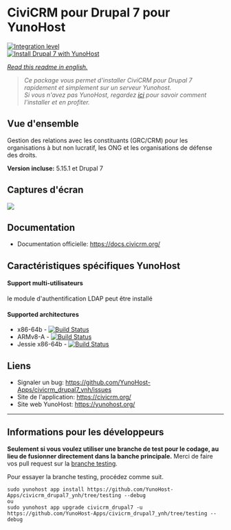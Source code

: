 # CiviCRM pour Drupal 7 pour YunoHost

[![Integration level](https://dash.yunohost.org/integration/civicrm_drupal7.svg)](https://dash.yunohost.org/appci/app/civicrm_drupal7)  
[![Install Drupal 7 with YunoHost](https://install-app.yunohost.org/install-with-yunohost.png)](https://install-app.yunohost.org/?app=civicrm_drupal7)

*[Read this readme in english.](./README.md)* 

> *Ce package vous permet d'installer CiviCRM pour Drupal 7 rapidement et simplement sur un serveur Yunohost.  
Si vous n'avez pas YunoHost, regardez [ici](https://yunohost.org/#/install) pour savoir comment l'installer et en profiter.*

## Vue d'ensemble
Gestion des relations avec les constituants (GRC/CRM) pour les organisations à but non lucratif, les ONG et les organisations de défense des droits.

**Version incluse:** 5.15.1 et Drupal 7

## Captures d'écran

![](https://skvare.com/sites/skvare.com/files/civicrm-contact-record-skvare.png)

## Documentation

 * Documentation officielle: https://docs.civicrm.org/

## Caractéristiques spécifiques YunoHost

#### Support multi-utilisateurs

le module d'authentification LDAP peut être installé

#### Supported architectures

* x86-64b - [![Build Status](https://ci-apps.yunohost.org/ci/logs/civicrm_drupal7%20%28Apps%29.svg)](https://ci-apps.yunohost.org/ci/apps/civicrm_drupal7/)
* ARMv8-A - [![Build Status](https://ci-apps-arm.yunohost.org/ci/logs/civicrm_drupal7%20%28Apps%29.svg)](https://ci-apps-arm.yunohost.org/ci/apps/civicrm_drupal7/)
* Jessie x86-64b - [![Build Status](https://ci-stretch.nohost.me/ci/logs/civicrm_drupal7%20%28Apps%29.svg)](https://ci-stretch.nohost.me/ci/apps/civicrm_drupal7/)

## Liens

 * Signaler un bug: https://github.com/YunoHost-Apps/civicrm_drupal7_ynh/issues
 * Site de l'application: https://civicrm.org/
 * Site web YunoHost: https://yunohost.org/

---

Informations pour les développeurs
----------------

**Seulement si vous voulez utiliser une branche de test pour le codage, au lieu de fusionner directement dans la banche principale.**
Merci de faire vos pull request sur la [branche testing](https://github.com/YunoHost-Apps/civicrm_drupal7_ynh/tree/testing).

Pour essayer la branche testing, procédez comme suit.
```
sudo yunohost app install https://github.com/YunoHost-Apps/civicrm_drupal7_ynh/tree/testing --debug
ou
sudo yunohost app upgrade civicrm_drupal7 -u https://github.com/YunoHost-Apps/civicrm_drupal7_ynh/tree/testing --debug
```
